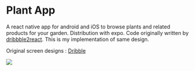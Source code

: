 # Plant App
A react native app for android and iOS to browse plants and related products for your garden. Distribution with expo. 
Code originally written by [dribbble2react](https://github.com/react-ui-kit/dribbble2react). This is my implementation of same design.

Original screen designs : [Dribble](https://dribbble.com/shots/4569970-Plant-Freebie-2-Dribbble-Invites)

![](https://github.com/shubhamgupta2901/plant-app-react-native/blob/master/screenshot.png)
